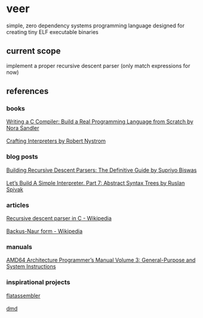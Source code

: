 # veer
simple, zero dependency systems programming language designed for creating tiny ELF executable binaries

## current scope
implement a proper recursive descent parser (only match expressions for now)

## references

### books
[Writing a C Compiler: Build a Real Programming Language from Scratch by Nora Sandler](https://nostarch.com/writing-c-compiler)
\
\
[Crafting Interpreters by Robert Nystrom](https://craftinginterpreters.com/)

### blog posts
[Building Recursive Descent Parsers: The Definitive Guide by Supriyo Biswas](https://www.booleanworld.com/building-recursive-descent-parsers-definitive-guide/)
\
\
[Let’s Build A Simple Interpreter. Part 7: Abstract Syntax Trees by Ruslan Spivak](https://ruslanspivak.com/lsbasi-part7/)

### articles
[Recursive descent parser in C - Wikipedia](https://en.wikipedia.org/wiki/Recursive_descent_parser#C_implementation)
\
\
[Backus-Naur form - Wikipedia](https://en.wikipedia.org/wiki/Backus%E2%80%93Naur_form)

### manuals
[AMD64 Architecture Programmer’s Manual Volume 3: General-Purpose and System Instructions](https://community.amd.com/sdtpp67534/attachments/sdtpp67534/processors-discussions/29160/1/AMD64-3.pdf)

### inspirational projects
[flatassembler](https://github.com/tgrysztar/fasm)
\
\
[dmd](https://github.com/dlang/dmd/)